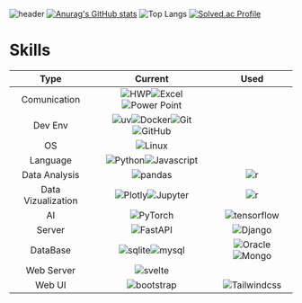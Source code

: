 ![header](https://capsule-render.vercel.app/api?type=waving&color=auto&height=160&section=header&text=Hello,%20welcome%20to%20hyojae's%20github&fontSize=40)
[![Anurag's GitHub stats](https://github-readme-stats.vercel.app/api?username=hyo-jae-jung&show_icons=true&theme=onedark)](https://github.com/anuraghazra/github-readme-stats)
![Top Langs](https://github-readme-stats.vercel.app/api/top-langs/?username=hyo-jae-jung&layout=compact&theme=onedark)
[![Solved.ac Profile](http://mazassumnida.wtf/api/v2/generate_badge?boj=cjswogywo)](https://solved.ac/cjswogywo/)

# Skills

|        Type        |                                                                                                                                                                                                       Current                                                                                                                                                                                                       |                                                                                                       Used                                                                                                       |
| :----------------: | :-----------------------------------------------------------------------------------------------------------------------------------------------------------------------------------------------------------------------------------------------------------------------------------------------------------------------------------------------------------------------------------------------------------------: | :--------------------------------------------------------------------------------------------------------------------------------------------------------------------------------------------------------------: |
|    Comunication    |                                                   ![HWP](https://img.shields.io/badge/HWP-2496ED.svg?&style=for-the-badge&logo=&logoColor=white)![Excel](https://img.shields.io/badge/Excel-217346.svg?&style=for-the-badge&logo=Excel&logoColor=white)![Power Point](https://img.shields.io/badge/PPT-B7472A.svg?&style=for-the-badge&logo=PPT&logoColor=white)                                                    |                                                                                                                                                                                                                  |
|      Dev Env       | ![uv](https://img.shields.io/badge/uv-DE5FE9.svg?&style=for-the-badge&logo=uv&logoColor=white)![Docker](https://img.shields.io/badge/Docker-2496ED.svg?&style=for-the-badge&logo=Docker&logoColor=white)![Git](https://img.shields.io/badge/Git-F05032.svg?&style=for-the-badge&logo=Git&logoColor=white)![GitHub](https://img.shields.io/badge/GitHub-181717.svg?&style=for-the-badge&logo=GitHub&logoColor=white) |                                                                                                                                                                                                                  |
|         OS         |                                                                                                                                                       ![Linux](https://img.shields.io/badge/Linux-FCC624.svg?&style=for-the-badge&logo=Linux&logoColor=white)                                                                                                                                                       |                                                                                                                                                                                                                  |
|      Language      |                                                                                           ![Python](https://img.shields.io/badge/Python-3776AB.svg?&style=for-the-badge&logo=Python&logoColor=white)![Javascript](https://img.shields.io/badge/javacript-F7DF1E.svg?&style=for-the-badge&logo=Javascript&logoColor=white)                                                                                           |                                                                                                                                                                                                                  |
|   Data Analysis    |                                                                                                                                                     ![pandas](https://img.shields.io/badge/pandas-150458.svg?&style=for-the-badge&logo=pandas&logoColor=white)                                                                                                                                                      |                                                 ![r](https://img.shields.io/badge/r-276DC3.svg?&style=for-the-badge&logo=r&logoColor=navy&BackgroundColor=wight)                                                 |
| Data Vizualization |                                                                                               ![Plotly](https://img.shields.io/badge/plotly-7A76FF.svg?&style=for-the-badge&logo=plotly&logoColor=white)![Jupyter](https://img.shields.io/badge/Jupyter-F37626.svg?&style=for-the-badge&logo=Jupyter&logoColor=white)                                                                                               |                                                 ![r](https://img.shields.io/badge/r-276DC3.svg?&style=for-the-badge&logo=r&logoColor=navy&BackgroundColor=wight)                                                 |
|         AI         |                                                                                                                                                    ![PyTorch](https://img.shields.io/badge/PyTorch-EE4C2C.svg?&style=for-the-badge&logo=PyTorch&logoColor=white)                                                                                                                                                    |                                              ![tensorflow](https://img.shields.io/badge/tensorflow-FF6F00.svg?&style=for-the-badge&logo=tensorflow&logoColor=white)                                              |
|       Server       |                                                                                                                                                    ![FastAPI](https://img.shields.io/badge/FastAPI-009688.svg?&style=for-the-badge&logo=FastAPI&logoColor=white)                                                                                                                                                    |                                                    ![Django](https://img.shields.io/badge/Django-092E20.svg?&style=for-the-badge&logo=Django&logoColor=white)                                                    |
|      DataBase      |                                                                                                  ![sqlite](https://img.shields.io/badge/sqlite-003B57.svg?&style=for-the-badge&logo=sqlite&logoColor=white)![mysql](https://img.shields.io/badge/mysql-4479A1.svg?&style=for-the-badge&logo=mysql&logoColor=white)                                                                                                  | ![Oracle](https://img.shields.io/badge/Oracle-F80000.svg?&style=for-the-badge&logo=Oracle&logoColor=white)![Mongo](https://img.shields.io/badge/mongoDB-47A248?style=for-the-badge&logo=MongoDB&logoColor=white) |
|     Web Server     |                                                                                                                                                     ![svelte](https://img.shields.io/badge/svelte-FF3E00.svg?&style=for-the-badge&logo=svelte&logoColor=white)                                                                                                                                                      |                                                                                                                                                                                                                  |
|       Web UI       |                                                                                                                                                 ![bootstrap](https://img.shields.io/badge/bootstrap-7952B3.svg?&style=for-the-badge&logo=bootstrap&logoColor=white)                                                                                                                                                 |                                            ![Tailwindcss](https://img.shields.io/badge/Tailwindcss-06B6D4.svg?&style=for-the-badge&logo=Tailwindcss&logoColor=white)                                             |


<!--
**hyo-jae-jung/hyo-jae-jung** is a ✨ _special_ ✨ repository because its `README.md` (this file) appears on your GitHub profile.

Here are some ideas to get you started!:

- 🔭 I’m currently working on ...
- 🌱 I’m currently learning ...
- 👯 I’m looking to collaborate on ...
- 🤔 I’m looking for help with ...
- 💬 Ask me about ...
- 📫 How to reach me: ...
- 😄 Pronouns: ...
- ⚡ Fun fact: ...
-->
